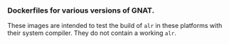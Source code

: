 ### Dockerfiles for various versions of GNAT.

These images are intended to test the build of `alr` in these platforms with
their system compiler. They do not contain a working `alr`.
